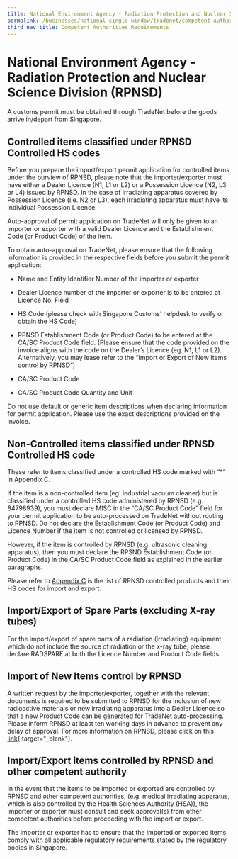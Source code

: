 ```yaml
---
title: National Environment Agency - Radiation Protection and Nuclear Science Division (RPNSD)
permalink: /businesses/national-single-window/tradenet/competent-authorities-requirements/national-environment-agency---radiation-protection-and-nuclear-science-division-rpnsd
third_nav_title: Competent Authorities Requirements
---
```



# National Environment Agency - Radiation Protection and Nuclear Science Division (RPNSD)

A customs permit must be obtained through TradeNet before the goods arrive in/depart from Singapore. 


## Controlled items classified under RPNSD Controlled HS codes

Before you prepare the import/export permit application for controlled items under the purview of RPNSD, please note that the importer/exporter must have either a Dealer Licence (N1, L1 or L2) or a Possession Licence (N2, L3 or L4) issued by RPNSD. In the case of irradiating apparatus covered by Possession Licence (i.e. N2 or L3), each irradiating apparatus must have its individual Possession Licence.

Auto-approval of permit application on TradeNet will only be given to an importer or exporter with a valid Dealer Licence and the Establishment Code (or Product Code) of the item.

To obtain auto-approval on TradeNet, please ensure that the following information is provided in the respective fields before you submit the permit application:

-   Name and Entity Identifier Number of the importer or exporter
    
-   Dealer Licence number of the importer or exporter is to be entered at Licence No. Field
    
-   HS Code (please check with Singapore Customs’ helpdesk to verify or obtain the HS Code)
    
-   RPNSD Establishment Code (or Product Code) to be entered at the CA/SC Product Code field. (Please ensure that the code provided on the invoice aligns with the code on the Dealer’s Licence (eg. N1, L1 or L2). Alternatively, you may lease refer to the “Import or Export of New Items control by RPNSD”)
    
-   CA/SC Product Code
    
-   CA/SC Product Code Quantity and Unit
    

Do not use default or generic item descriptions when declaring information for permit application. Please use the exact descriptions provided on the invoice.

## Non-Controlled items classified under RPNSD Controlled HS code

These refer to items classified under a controlled HS code marked with “*” in Appendix C.  
  
If the item is a non-controlled item (eg. industrial vacuum cleaner) but is classified under a controlled HS code administered by RPNSD (e.g. 84798939), you must declare MISC in the “CA/SC Product Code” field for your permit application to be auto-processed on TradeNet without routing to RPNSD. Do not declare the Establishment Code (or Product Code) and Licence Number if the item is not controlled or licensed by RPNSD.

However, if the item is controlled by RPNSD (e.g. ultrasonic cleaning apparatus), then you must declare the RPSND Establishment Code (or Product Code) in the CA/SC Product Code field as explained in the earlier paragraphs.

Please refer to  [Appendix C](/files/about-us/appendix-c-items-under-import-export-control.pdf) is the list of RPNSD controlled products and their HS codes for import and export.

## Import/Export of Spare Parts (excluding X-ray tubes)

For the import/export of spare parts of a radiation (irradiating) equipment which do not include the source of radiation or the x-ray tube, please declare RADSPARE at both the Licence Number and Product Code fields.

## Import of New Items control by RPNSD

A written request by the importer/exporter, together with the relevant documents is required to be submitted to RPNSD for the inclusion of new radioactive materials or new irradiating apparatus into a Dealer Licence so that a new Product Code can be generated for TradeNet auto-processing. Please inform RPNSD at least ten working days in advance to prevent any delay of approval. For more information on RPNSD, please click on this  [link](http://www.nea.gov.sg/anti-pollution-radiation-protection/radiation-protection){:target="_blank"}.

## Import/Export items controlled by RPNSD and other competent authority

In the event that the items to be imported or exported are controlled by RPNSD and other competent authorities, (e.g. medical irradiating apparatus, which is also controlled by the Health Sciences Authority (HSA)), the importer or exporter must consult and seek approval(s) from other competent authorities before proceeding with the import or export.

The importer or exporter has to ensure that the imported or exported items comply with all applicable regulatory requirements stated by the regulatory bodies in Singapore.
